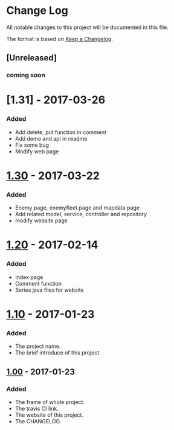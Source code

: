 # Change Log
All notable changes to this project will be documented in this file.

The format is based on [Keep a Changelog](http://keepachangelog.com/).

## [Unreleased]
### coming soon

# [1.31] - 2017-03-26
### Added
 - Add delete, put function in comment
 - Add demo and api in readme
 - Fix some bug
 - Modify web page
 
# [1.30] - 2017-03-22
### Added
 - Enemy page, enemyfleet page and mapdata page
 - Add related model, service, controller and repository
 - modify website page
 
# [1.20] - 2017-02-14
### Added
 - Index page
 - Comment function
 - Series java files for website
 
# [1.10] - 2017-01-23
### Added
 - The project name.
 - The brief introduce of this project.


## [1.00] - 2017-01-23
### Added
 - The frame of whole project. 
 - The travis CI link.
 - The website of this project.
 - The CHANGELOG.

[1.30]: https://github.com/infsci2560sp17/full-stack-web-LeMU-Haruka/compare/1.20...1.30
[1.20]: https://github.com/infsci2560sp17/full-stack-web-LeMU-Haruka/compare/1.10...1.20
[1.10]: https://github.com/infsci2560sp17/full-stack-web-LeMU-Haruka/compare/1.00...1.10
[1.00]: https://github.com/infsci2560sp17/full-stack-web-LeMU-Haruka/compare/...1.00